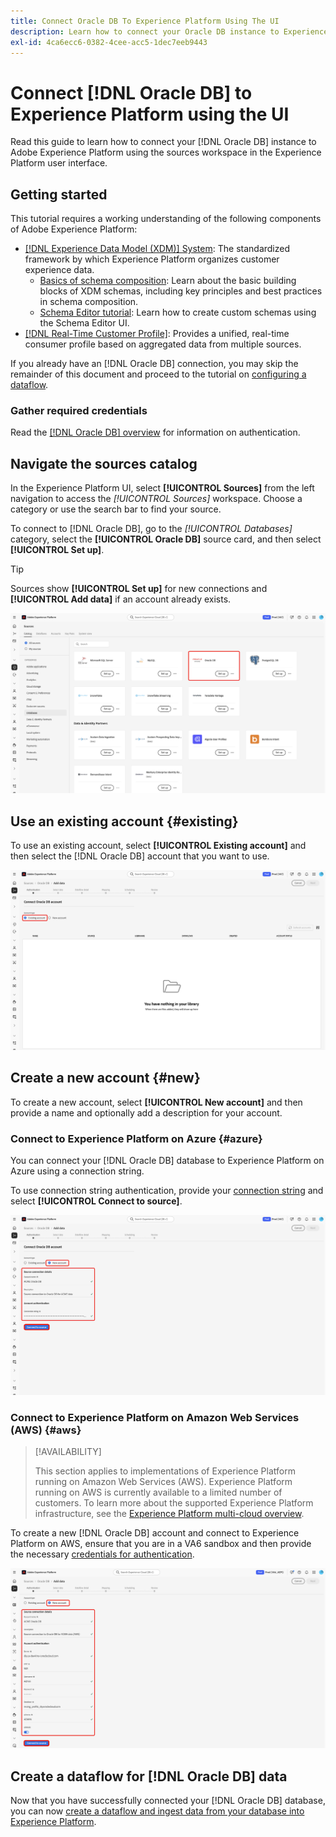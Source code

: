 ```yaml
---
title: Connect Oracle DB To Experience Platform Using The UI
description: Learn how to connect your Oracle DB instance to Experience Platform using the UI.
exl-id: 4ca6ecc6-0382-4cee-acc5-1dec7eeb9443
---
```

# Connect [!DNL Oracle DB] to Experience Platform using the UI

Read this guide to learn how to connect your [!DNL Oracle DB] instance to Adobe Experience Platform using the sources workspace in the Experience Platform user interface.

## Getting started

This tutorial requires a working understanding of the following components of Adobe Experience Platform:

* [[!DNL Experience Data Model (XDM)] System](../../../../../xdm/home.md): The standardized framework by which Experience Platform organizes customer experience data.
  * [Basics of schema composition](../../../../../xdm/schema/composition.md): Learn about the basic building blocks of XDM schemas, including key principles and best practices in schema composition.
  * [Schema Editor tutorial](../../../../../xdm/tutorials/create-schema-ui.md): Learn how to create custom schemas using the Schema Editor UI.
* [[!DNL Real-Time Customer Profile]](../../../../../profile/home.md): Provides a unified, real-time consumer profile based on aggregated data from multiple sources.

If you already have an [!DNL Oracle DB] connection, you may skip the remainder of this document and proceed to the tutorial on [configuring a dataflow](../../dataflow/databases.md).

### Gather required credentials

Read the [[!DNL Oracle DB] overview](../../../../connectors/databases/oracle.md#prerequisites) for information on authentication.

## Navigate the sources catalog

In the Experience Platform UI, select **[!UICONTROL Sources]** from the left navigation to access the *[!UICONTROL Sources]* workspace. Choose a category or use the search bar to find your source.

To connect to [!DNL Oracle DB], go to the *[!UICONTROL Databases]* category, select the **[!UICONTROL Oracle DB]** source card, and then select **[!UICONTROL Set up]**.

>[!TIP]
>
>Sources show **[!UICONTROL Set up]** for new connections and **[!UICONTROL Add data]** if an account already exists.

![The sources catalog with "Oracle DB" selected.](../../../../images/tutorials/create/oracle/catalog.png)

## Use an existing account {#existing}

To use an existing account, select **[!UICONTROL Existing account]** and then select the [!DNL Oracle DB] account that you want to use.

![The existing accounts interface in the sources workflow with "Existing account" selected.](../../../../images/tutorials/create/oracle/existing.png)

## Create a new account {#new}

To create a new account, select **[!UICONTROL New account]** and then provide a name and optionally add a description for your account.

### Connect to Experience Platform on Azure {#azure}

You can connect your [!DNL Oracle DB] database to Experience Platform on Azure using a connection string.

To use connection string authentication, provide your [connection string](../../../../connectors/databases/oracle.md#azure) and select **[!UICONTROL Connect to source]**.

![The new account interface in the sources workflow with "Connection string authentication" selected.](../../../../images/tutorials/create/oracle/azure.png)

### Connect to Experience Platform on Amazon Web Services (AWS) {#aws}

>[!AVAILABILITY]
>
>This section applies to implementations of Experience Platform running on Amazon Web Services (AWS). Experience Platform running on AWS is currently available to a limited number of customers. To learn more about the supported Experience Platform infrastructure, see the [Experience Platform multi-cloud overview](../../../../../landing/multi-cloud.md).

To create a new [!DNL Oracle DB] account and connect to Experience Platform on AWS, ensure that you are in a VA6 sandbox and then provide the necessary [credentials for authentication](../../../../connectors/databases/oracle.md#aws).

![The new account interface in the sources workflow to connect to AWS.](../../../../images/tutorials/create/oracle/aws.png)

## Create a dataflow for [!DNL Oracle DB] data

Now that you have successfully connected your [!DNL Oracle DB] database, you can now [create a dataflow and ingest data from your database into Experience Platform](../../dataflow/databases.md).
